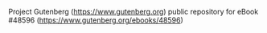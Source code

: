 Project Gutenberg (https://www.gutenberg.org) public repository for eBook #48596 (https://www.gutenberg.org/ebooks/48596)
